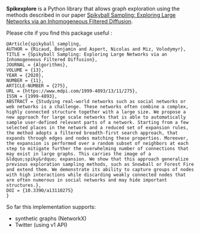 **Spikexplore** is a Python library that allows graph exploration using the 
methods described in our paper 
[Spikyball Sampling: Exploring Large Networks via an Inhomogeneous Filtered Diffusion](https://www.mdpi.com/1999-4893/13/11/275).

Please cite if you find this package useful :
```
@Article{spikyball_sampling,
AUTHOR = {Ricaud, Benjamin and Aspert, Nicolas and Miz, Volodymyr},
TITLE = {Spikyball Sampling: Exploring Large Networks via an Inhomogeneous Filtered Diffusion},
JOURNAL = {Algorithms},
VOLUME = {13},
YEAR = {2020},
NUMBER = {11},
ARTICLE-NUMBER = {275},
URL = {https://www.mdpi.com/1999-4893/13/11/275},
ISSN = {1999-4893},
ABSTRACT = {Studying real-world networks such as social networks or web networks is a challenge. These networks often combine a complex, highly connected structure together with a large size. We propose a new approach for large scale networks that is able to automatically sample user-defined relevant parts of a network. Starting from a few selected places in the network and a reduced set of expansion rules, the method adopts a filtered breadth-first search approach, that expands through edges and nodes matching these properties. Moreover, the expansion is performed over a random subset of neighbors at each step to mitigate further the overwhelming number of connections that may exist in large graphs. This carries the image of a &ldquo;spiky&rdquo; expansion. We show that this approach generalize previous exploration sampling methods, such as Snowball or Forest Fire and extend them. We demonstrate its ability to capture groups of nodes with high interactions while discarding weakly connected nodes that are often numerous in social networks and may hide important structures.},
DOI = {10.3390/a13110275}
}
```

So far this implementation supports:
- synthetic graphs (NetworkX)
- Twitter (using v1 API)

